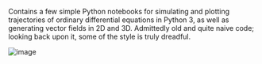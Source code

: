 Contains a few simple Python notebooks for simulating and plotting trajectories of ordinary differential equations in Python 3, as well as generating vector fields in 2D and 3D. Admittedly old and quite naive code; looking back upon it, some of the style is truly dreadful. 

![image](https://upload.wikimedia.org/wikipedia/commons/thumb/c/cd/Elmer-pump-heatequation.png/350px-Elmer-pump-heatequation.png)

